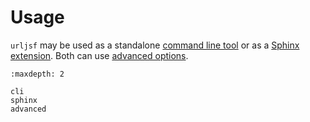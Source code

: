 # Usage

`urljsf` may be used as a standalone [command line tool](./cli.md) or as a
[Sphinx extension](./sphinx.md). Both can use [advanced options](./advanced.md).

```{toctree}
:maxdepth: 2

cli
sphinx
advanced
```
